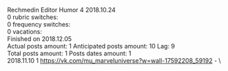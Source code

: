 Rechmedin	Editor Humor 4 2018.10.24\
0 rubric switches:\
0 frequency switches:\
0 vacations:\
Finished on 2018.12.05\
Actual posts amount: 1	Anticipated posts amount: 10	 Lag: 9
\
Total posts amount: 1	Posts dates amount: 1\
2018.11.10 1 https://vk.com/mu_marveluniverse?w=wall-17592208_59192 - \
